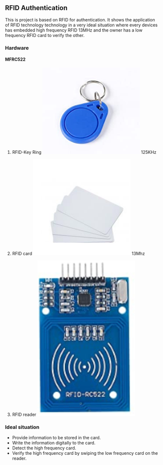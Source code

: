 ## RFID Authentication 

This is project is based on RFID for authentication. It shows the application of RFID technology technology 
in a very ideal situation where every devices has embedded high frequency RFID 13MHz and the owner has a low frequency
RFID card to verify the other.   


### Hardware

#### MFRC522

 1. RFID-Key Ring ![Key ring Image](https://github.com/EricoDeMecha/Pi_RFID-Based_security/blob/master/data/img/key_ring.jpg)
  125KHz
  
 2. RFID card ![card](https://github.com/EricoDeMecha/Pi_RFID-Based_security/blob/master/data/img/RFID_tags.png)
 13Mhz
 
 3. RFID reader ![reader](https://github.com/EricoDeMecha/Pi_RFID-Based_security/blob/master/data/img/card_reader.jpg)
 
 ### Ideal situation 

 * Provide information to be stored in the card.
 * Write the information digitally to the card.
 * Detect the high frequency card.
 * Verify the high frequency card by swiping the low frequency card on the reader.
 
 